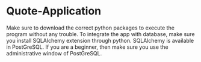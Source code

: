 # Quote-Application

Make sure to download the correct python packages to execute the program without any trouble.
To integrate the app with database, make sure you install SQLAlchemy extension through python.
SQLAlchemy is available in PostGreSQL.
If you are a beginner, then make sure you use the administrative window of PostGreSQL. 
